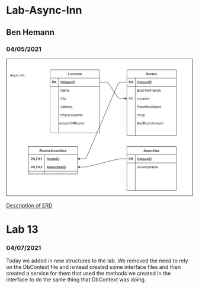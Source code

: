 
# Lab-Async-Inn
## Ben Hemann
### 04/05/2021

![My Groups ERD](assests/Lab11-ERD.jpg "ERD")


[Description of ERD](assests/Description.txt "description")


# Lab 13
### 04/07/2021
Today we added in new structures to the lab. We removed the need to rely on the DbContext file and isntead created
some interface files and then created a service for them that used the methods we created in the interface to do the same thing that 
DbContext was doing. 

